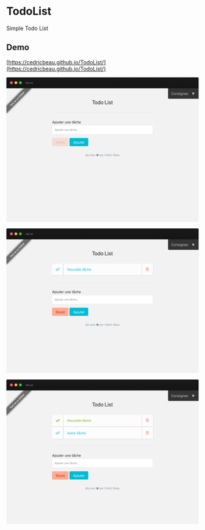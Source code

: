 # TodoList

Simple Todo List

## Demo

[https://cedricbeau.github.io/TodoList/](https://cedricbeau.github.io/TodoList/)

![Capture d'écran de TodoList]( https://github.com/cedricbeau/TodoList/blob/master/todolist-01.png "Capture d'écran de TodoList")

![Capture d'écran de TodoList]( https://github.com/cedricbeau/TodoList/blob/master/todolist-02.png "Capture d'écran de TodoList")

![Capture d'écran de TodoList]( https://github.com/cedricbeau/TodoList/blob/master/todolist-03.png "Capture d'écran de TodoList")
